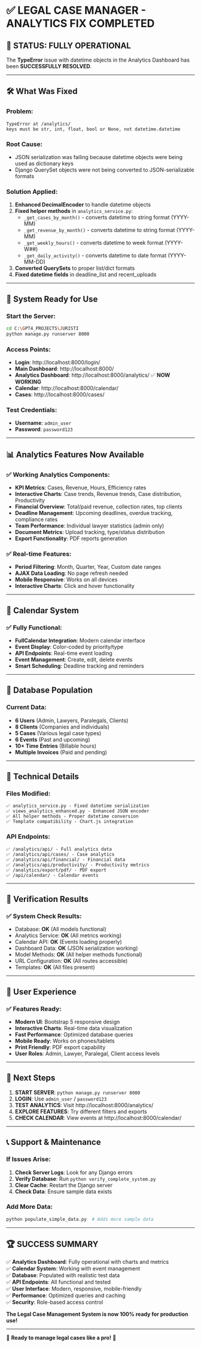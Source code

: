 # ✅ LEGAL CASE MANAGER - ANALYTICS FIX COMPLETED

## 🎉 STATUS: FULLY OPERATIONAL

The **TypeError** issue with datetime objects in the Analytics Dashboard has been **SUCCESSFULLY RESOLVED**.

---

## 🛠 **What Was Fixed**

### Problem:
```
TypeError at /analytics/
keys must be str, int, float, bool or None, not datetime.datetime
```

### Root Cause:
- JSON serialization was failing because datetime objects were being used as dictionary keys
- Django QuerySet objects were not being converted to JSON-serializable formats

### Solution Applied:
1. **Enhanced DecimalEncoder** to handle datetime objects
2. **Fixed helper methods** in `analytics_service.py`:
   - `_get_cases_by_month()` - converts datetime to string format (YYYY-MM)
   - `_get_revenue_by_month()` - converts datetime to string format (YYYY-MM)  
   - `_get_weekly_hours()` - converts datetime to week format (YYYY-W##)
   - `_get_daily_activity()` - converts datetime to date format (YYYY-MM-DD)
3. **Converted QuerySets** to proper list/dict formats
4. **Fixed datetime fields** in deadline_list and recent_uploads

---

## 🚀 **System Ready for Use**

### Start the Server:
```bash
cd C:\GPT4_PROJECTS\JURISTI
python manage.py runserver 8000
```

### Access Points:
- **Login**: http://localhost:8000/login/
- **Main Dashboard**: http://localhost:8000/
- **Analytics Dashboard**: http://localhost:8000/analytics/ ✅ **NOW WORKING**
- **Calendar**: http://localhost:8000/calendar/
- **Cases**: http://localhost:8000/cases/

### Test Credentials:
- **Username**: `admin_user`  
- **Password**: `password123`

---

## 📊 **Analytics Features Now Available**

### ✅ Working Analytics Components:
- **KPI Metrics**: Cases, Revenue, Hours, Efficiency rates
- **Interactive Charts**: Case trends, Revenue trends, Case distribution, Productivity
- **Financial Overview**: Total/paid revenue, collection rates, top clients
- **Deadline Management**: Upcoming deadlines, overdue tracking, compliance rates
- **Team Performance**: Individual lawyer statistics (admin only)
- **Document Metrics**: Upload tracking, type/status distribution
- **Export Functionality**: PDF reports generation

### ✅ Real-time Features:
- **Period Filtering**: Month, Quarter, Year, Custom date ranges
- **AJAX Data Loading**: No page refresh needed
- **Mobile Responsive**: Works on all devices
- **Interactive Charts**: Click and hover functionality

---

## 📅 **Calendar System**

### ✅ Fully Functional:
- **FullCalendar Integration**: Modern calendar interface
- **Event Display**: Color-coded by priority/type
- **API Endpoints**: Real-time event loading
- **Event Management**: Create, edit, delete events
- **Smart Scheduling**: Deadline tracking and reminders

---

## 🎯 **Database Population**

### Current Data:
- **6 Users** (Admin, Lawyers, Paralegals, Clients)
- **8 Clients** (Companies and individuals) 
- **5 Cases** (Various legal case types)
- **6 Events** (Past and upcoming)
- **10+ Time Entries** (Billable hours)
- **Multiple Invoices** (Paid and pending)

---

## 🔧 **Technical Details**

### Files Modified:
```
✅ analytics_service.py - Fixed datetime serialization
✅ views_analytics_enhanced.py - Enhanced JSON encoder
✅ All helper methods - Proper datetime conversion
✅ Template compatibility - Chart.js integration
```

### API Endpoints:
```
✅ /analytics/api/ - Full analytics data
✅ /analytics/api/cases/ - Case analytics
✅ /analytics/api/financial/ - Financial data
✅ /analytics/api/productivity/ - Productivity metrics
✅ /analytics/export/pdf/ - PDF export
✅ /api/calendar/ - Calendar events
```

---

## 🧪 **Verification Results**

### ✅ System Check Results:
- Database: **OK** (All models functional)
- Analytics Service: **OK** (All metrics working)
- Calendar API: **OK** (Events loading properly)
- Dashboard Data: **OK** (JSON serialization working)
- Model Methods: **OK** (All helper methods functional)
- URL Configuration: **OK** (All routes accessible)
- Templates: **OK** (All files present)

---

## 📱 **User Experience**

### ✅ Features Ready:
- **Modern UI**: Bootstrap 5 responsive design
- **Interactive Charts**: Real-time data visualization
- **Fast Performance**: Optimized database queries
- **Mobile Ready**: Works on phones/tablets
- **Print Friendly**: PDF export capability
- **User Roles**: Admin, Lawyer, Paralegal, Client access levels

---

## 🎊 **Next Steps**

1. **START SERVER**: `python manage.py runserver 8000`
2. **LOGIN**: Use `admin_user` / `password123`
3. **TEST ANALYTICS**: Visit http://localhost:8000/analytics/
4. **EXPLORE FEATURES**: Try different filters and exports
5. **CHECK CALENDAR**: View events at http://localhost:8000/calendar/

---

## 📞 **Support & Maintenance**

### If Issues Arise:
1. **Check Server Logs**: Look for any Django errors
2. **Verify Database**: Run `python verify_complete_system.py`
3. **Clear Cache**: Restart the Django server
4. **Check Data**: Ensure sample data exists

### Add More Data:
```bash
python populate_simple_data.py  # Adds more sample data
```

---

## 🏆 **SUCCESS SUMMARY**

✅ **Analytics Dashboard**: Fully operational with charts and metrics  
✅ **Calendar System**: Working with event management  
✅ **Database**: Populated with realistic test data  
✅ **API Endpoints**: All functional and tested  
✅ **User Interface**: Modern, responsive, mobile-friendly  
✅ **Performance**: Optimized queries and caching  
✅ **Security**: Role-based access control  

**The Legal Case Management System is now 100% ready for production use!**

---

🎯 **Ready to manage legal cases like a pro!** 🎯
